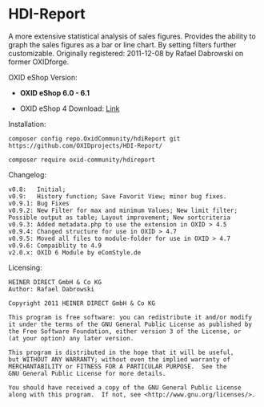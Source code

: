 HDI-Report
==========

A more extensive statistical analysis of sales figures. Provides the ability to graph the sales figures as a bar or line chart. By setting filters further customizable.
Originally registered: 2011-12-08 by Rafael Dabrowski on former OXIDforge.


OXID eShop Version:

- **OXID eShop 6.0 - 6.1**

- OXID eShop 4 Download: [Link](../../tree/b-0.9.x)

Installation:

    composer config repo.OxidCommunity/hdiReport git https://github.com/OXIDprojects/HDI-Report/

    composer require oxid-community/hdireport

Changelog:

	v0.8:   Initial;
	v0.9:   History function; Save Favorit View; minor bug fixes.
	v0.9.1: Bug Fixes
	v0.9.2: New Filter for max and minimum Values; New limit filter; Possible output as table; Layout improvement; New sortcriteria 
	v0.9.3: Added metadata.php to use the extension in OXID > 4.5 
	v0.9.4: Changed structure for use in OXID > 4.7
	v0.9.5: Moved all files to module-folder for use in OXID > 4.7
	v0.9.6: Compaiblity to 4.9
    v2.0.x: OXID 6 Module by eComStyle.de
	
Licensing: 

	HEINER DIRECT GmbH & Co KG
	Author: Rafael Dabrowski

	Copyright 2011 HEINER DIRECT GmbH & Co KG

    This program is free software: you can redistribute it and/or modify
    it under the terms of the GNU General Public License as published by
    the Free Software Foundation, either version 3 of the License, or
    (at your option) any later version.

    This program is distributed in the hope that it will be useful,
    but WITHOUT ANY WARRANTY; without even the implied warranty of
    MERCHANTABILITY or FITNESS FOR A PARTICULAR PURPOSE.  See the
    GNU General Public License for more details.

    You should have received a copy of the GNU General Public License
    along with this program.  If not, see <http://www.gnu.org/licenses/>.